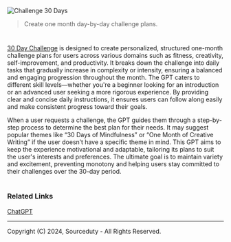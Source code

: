 ![Challenge 30 Days](https://github.com/user-attachments/assets/b1ffb440-b36c-4894-85c2-f0514f4fbf4c)

> Create one month day-by-day challenge plans.
#

[30 Day Challenge](https://chatgpt.com/g/g-xROVKQ7Ka-30-day-challenge) is designed to create personalized, structured one-month challenge plans for users across various domains such as fitness, creativity, self-improvement, and productivity. It breaks down the challenge into daily tasks that gradually increase in complexity or intensity, ensuring a balanced and engaging progression throughout the month. The GPT caters to different skill levels—whether you're a beginner looking for an introduction or an advanced user seeking a more rigorous experience. By providing clear and concise daily instructions, it ensures users can follow along easily and make consistent progress toward their goals.

When a user requests a challenge, the GPT guides them through a step-by-step process to determine the best plan for their needs. It may suggest popular themes like “30 Days of Mindfulness” or “One Month of Creative Writing” if the user doesn’t have a specific theme in mind. This GPT aims to keep the experience motivational and adaptable, tailoring its plans to suit the user's interests and preferences. The ultimate goal is to maintain variety and excitement, preventing monotony and helping users stay committed to their challenges over the 30-day period.

#
### Related Links

[ChatGPT](https://github.com/sourceduty/ChatGPT)

***
Copyright (C) 2024, Sourceduty - All Rights Reserved.
